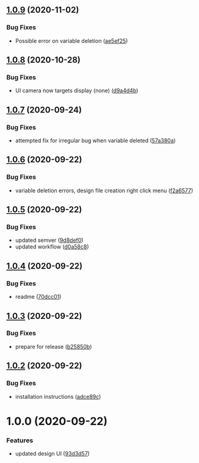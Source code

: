 ## [1.0.9](https://github.com/BioMotionLab/TUX/compare/release/1.0.8...release/1.0.9) (2020-11-02)


### Bug Fixes

* Possible error on variable deletion ([ae5ef25](https://github.com/BioMotionLab/TUX/commit/ae5ef2565ad1faac1e966834cb0dd1c3b12f2424))

## [1.0.8](https://github.com/BioMotionLab/TUX/compare/release/1.0.7...release/1.0.8) (2020-10-28)


### Bug Fixes

* UI camera now targets display (none) ([d9a4d4b](https://github.com/BioMotionLab/TUX/commit/d9a4d4bd10ec53db5959247afe05b15910f5dfc1))

## [1.0.7](https://github.com/BioMotionLab/TUX/compare/release/1.0.6...release/1.0.7) (2020-09-24)


### Bug Fixes

* attempted fix for irregular bug when variable deleted ([57a380a](https://github.com/BioMotionLab/TUX/commit/57a380ad43f605f28cad3b04e7b789a849cacc2a))

## [1.0.6](https://github.com/BioMotionLab/TUX/compare/release/1.0.5...release/1.0.6) (2020-09-22)


### Bug Fixes

* variable deletion errors, design file creation right click menu ([f2a6577](https://github.com/BioMotionLab/TUX/commit/f2a6577d5153ed4728c3dfe46b8255ae88216f05))

## [1.0.5](https://github.com/BioMotionLab/TUX/compare/release/1.0.4...release/1.0.5) (2020-09-22)


### Bug Fixes

* updated semver ([9d8def0](https://github.com/BioMotionLab/TUX/commit/9d8def007375837d242152021804ee226fcd9c70))
* updated workflow ([d0a58c8](https://github.com/BioMotionLab/TUX/commit/d0a58c811abe4321ce9c80af0d745039b915e13d))

## [1.0.4](https://github.com/BioMotionLab/TUX/compare/release/1.0.3...release/1.0.4) (2020-09-22)


### Bug Fixes

* readme ([70dcc01](https://github.com/BioMotionLab/TUX/commit/70dcc01c3a9be75669cd336039a050a0d90cc720))

## [1.0.3](https://github.com/BioMotionLab/TUX/compare/release/1.0.2...release/1.0.3) (2020-09-22)


### Bug Fixes

* prepare for release ([b25850b](https://github.com/BioMotionLab/TUX/commit/b25850bd77821de5bddf152191bac613419c7594))

## [1.0.2](https://github.com/BioMotionLab/TUX/compare/release/1.0.1...release/1.0.2) (2020-09-22)


### Bug Fixes

* installation instructions ([adce89c](https://github.com/BioMotionLab/TUX/commit/adce89ce7c3cc01c6b672f641050497cfc8f7d0e))

# 1.0.0 (2020-09-22)


### Features

* updated design UI ([93d3d57](https://github.com/BioMotionLab/TUX/commit/93d3d575483f3f8305d729f221b287d0a9147d97))
